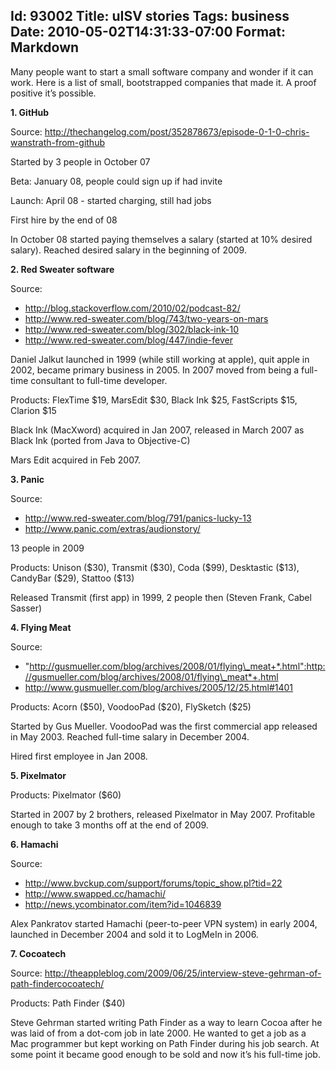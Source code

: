 Id: 93002
Title: uISV stories
Tags: business
Date: 2010-05-02T14:31:33-07:00
Format: Markdown
--------------
Many people want to start a small software company and wonder if it can
work. Here is a list of small, bootstrapped companies that made it. A
proof positive it’s possible.

**1. GitHub**

Source:
<http://thechangelog.com/post/352878673/episode-0-1-0-chris-wanstrath-from-github>

Started by 3 people in October 07

Beta: January 08, people could sign up if had invite

Launch: April 08 - started charging, still had jobs

First hire by the end of 08

In October 08 started paying themselves a salary (started at 10% desired
salary). Reached desired salary in the beginning of 2009.

**2. Red Sweater software**

Source:

-   <http://blog.stackoverflow.com/2010/02/podcast-82/>
-   <http://www.red-sweater.com/blog/743/two-years-on-mars>
-   <http://www.red-sweater.com/blog/302/black-ink-10>
-   <http://www.red-sweater.com/blog/447/indie-fever>

Daniel Jalkut launched in 1999 (while still working at apple), quit
apple in 2002, became primary business in 2005. In 2007 moved from being
a full-time consultant to full-time developer.

Products: FlexTime \$19, MarsEdit \$30, Black Ink \$25, FastScripts
\$15, Clarion \$15

Black Ink (MacXword) acquired in Jan 2007, released in March 2007 as
Black Ink (ported from Java to Objective-C)

Mars Edit acquired in Feb 2007.

**3. Panic**

Source:

-   <http://www.red-sweater.com/blog/791/panics-lucky-13>
-   <http://www.panic.com/extras/audionstory/>

13 people in 2009

Products: Unison (\$30), Transmit (\$30), Coda (\$99), Desktastic
(\$13), CandyBar (\$29), Stattoo (\$13)

Released Transmit (first app) in 1999, 2 people then (Steven Frank,
Cabel Sasser)

**4. Flying Meat**

Source:

-   "http://gusmueller.com/blog/archives/2008/01/flying\_meat+*.html":http://gusmueller.com/blog/archives/2008/01/flying\_meat*+.html
-   <http://www.gusmueller.com/blog/archives/2005/12/25.html#1401>

Products: Acorn (\$50), VoodooPad (\$20), FlySketch (\$25)

Started by Gus Mueller. VoodooPad was the first commercial app released
in May 2003. Reached full-time salary in December 2004.

Hired first employee in Jan 2008.

**5. Pixelmator**

Products: Pixelmator (\$60)

Started in 2007 by 2 brothers, released Pixelmator in May 2007.
Profitable enough to take 3 months off at the end of 2009.

**6. Hamachi**

Source:

-   <http://www.bvckup.com/support/forums/topic_show.pl?tid=22>
-   <http://www.swapped.cc/hamachi/>
-   <http://news.ycombinator.com/item?id=1046839>

Alex Pankratov started Hamachi (peer-to-peer VPN system) in early 2004,
launched in December 2004 and sold it to LogMeIn in 2006.

**7. Cocoatech**

Source:
<http://theappleblog.com/2009/06/25/interview-steve-gehrman-of-path-findercocoatech/>

Products: Path Finder (\$40)

Steve Gehrman started writing Path Finder as a way to learn Cocoa after
he was laid of from a dot-com job in late 2000. He wanted to get a job
as a Mac programmer but kept working on Path Finder during his job
search. At some point it became good enough to be sold and now it’s his
full-time job.
